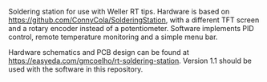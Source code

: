 Soldering station for use with Weller RT tips. Hardware is based on 
https://github.com/ConnyCola/SolderingStation, with a different TFT screen
and a rotary encoder instead of a potentiometer. Software implements PID control,
remote temperature monitoring and a simple menu bar.

Hardware schematics and PCB design can be found at https://easyeda.com/gmcoelho/rt-soldering-station.
Version 1.1 should be used with the software in this repository.